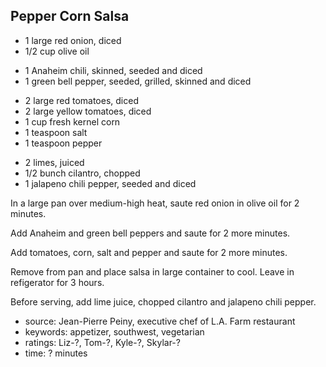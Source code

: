 Pepper Corn Salsa
-----------------

- 1 large red onion, diced
- 1/2 cup olive oil
<!-- -->
- 1 Anaheim chili, skinned, seeded and diced
- 1 green bell pepper, seeded, grilled, skinned and diced
<!-- -->
- 2 large red tomatoes, diced
- 2 large yellow tomatoes, diced
- 1 cup fresh kernel corn
- 1 teaspoon salt
- 1 teaspoon pepper
<!-- -->
- 2 limes, juiced
- 1/2 bunch cilantro, chopped
- 1 jalapeno chili pepper, seeded and diced

In a large pan over medium-high heat, saute red onion in olive oil for
2 minutes.

Add Anaheim and green bell peppers and saute for 2 more minutes.

Add tomatoes, corn, salt and pepper and saute for 2 more minutes.

Remove from pan and place salsa in large container to cool.  Leave in
refigerator for 3 hours.

Before serving, add lime juice, chopped cilantro and jalapeno chili
pepper.

- source: Jean-Pierre Peiny, executive chef of L.A. Farm restaurant
- keywords: appetizer, southwest, vegetarian
- ratings: Liz-?, Tom-?, Kyle-?, Skylar-?
- time: ? minutes
